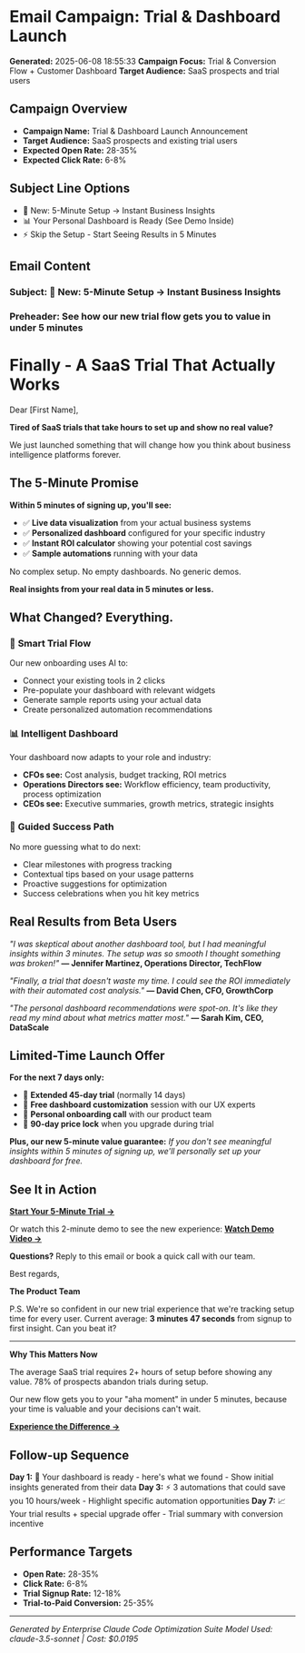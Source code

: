 # Email Campaign: Trial & Dashboard Launch

**Generated:** 2025-06-08 18:55:33
**Campaign Focus:** Trial & Conversion Flow + Customer Dashboard
**Target Audience:** SaaS prospects and trial users

## Campaign Overview

- **Campaign Name:** Trial & Dashboard Launch Announcement
- **Target Audience:** SaaS prospects and existing trial users
- **Expected Open Rate:** 28-35%
- **Expected Click Rate:** 6-8%

## Subject Line Options

- 🚀 New: 5-Minute Setup → Instant Business Insights
- 📊 Your Personal Dashboard is Ready (See Demo Inside)
- ⚡ Skip the Setup - Start Seeing Results in 5 Minutes

## Email Content

### Subject: 🚀 New: 5-Minute Setup → Instant Business Insights
### Preheader: See how our new trial flow gets you to value in under 5 minutes

# Finally - A SaaS Trial That Actually Works

Dear [First Name],

**Tired of SaaS trials that take hours to set up and show no real value?**

We just launched something that will change how you think about business intelligence platforms forever.

## The 5-Minute Promise

**Within 5 minutes of signing up, you'll see:**
- ✅ **Live data visualization** from your actual business systems
- ✅ **Personalized dashboard** configured for your specific industry
- ✅ **Instant ROI calculator** showing your potential cost savings
- ✅ **Sample automations** running with your data

No complex setup. No empty dashboards. No generic demos.

**Real insights from your real data in 5 minutes or less.**

## What Changed? Everything.

### 🎯 **Smart Trial Flow**
Our new onboarding uses AI to:
- Connect your existing tools in 2 clicks
- Pre-populate your dashboard with relevant widgets
- Generate sample reports using your actual data
- Create personalized automation recommendations

### 📊 **Intelligent Dashboard**
Your dashboard now adapts to your role and industry:
- **CFOs see:** Cost analysis, budget tracking, ROI metrics
- **Operations Directors see:** Workflow efficiency, team productivity, process optimization
- **CEOs see:** Executive summaries, growth metrics, strategic insights

### 🤖 **Guided Success Path**
No more guessing what to do next:
- Clear milestones with progress tracking
- Contextual tips based on your usage patterns
- Proactive suggestions for optimization
- Success celebrations when you hit key metrics

## Real Results from Beta Users

*"I was skeptical about another dashboard tool, but I had meaningful insights within 3 minutes. The setup was so smooth I thought something was broken!"*
**— Jennifer Martinez, Operations Director, TechFlow**

*"Finally, a trial that doesn't waste my time. I could see the ROI immediately with their automated cost analysis."*
**— David Chen, CFO, GrowthCorp**

*"The personal dashboard recommendations were spot-on. It's like they read my mind about what metrics matter most."*
**— Sarah Kim, CEO, DataScale**

## Limited-Time Launch Offer

**For the next 7 days only:**
- 🎁 **Extended 45-day trial** (normally 14 days)
- 🎁 **Free dashboard customization** session with our UX experts
- 🎁 **Personal onboarding call** with our product team
- 🎁 **90-day price lock** when you upgrade during trial

**Plus, our new 5-minute value guarantee:**
*If you don't see meaningful insights within 5 minutes of signing up, we'll personally set up your dashboard for free.*

## See It in Action

**[Start Your 5-Minute Trial →](https://your-platform.com/trial)**

Or watch this 2-minute demo to see the new experience:
**[Watch Demo Video →](https://your-platform.com/demo)**

**Questions?** Reply to this email or book a quick call with our team.

Best regards,

**The Product Team**

P.S. We're so confident in our new trial experience that we're tracking setup time for every user. Current average: **3 minutes 47 seconds** from signup to first insight. Can you beat it?

---

**Why This Matters Now**

The average SaaS trial requires 2+ hours of setup before showing any value. 78% of prospects abandon trials during setup.

Our new flow gets you to your "aha moment" in under 5 minutes, because your time is valuable and your decisions can't wait.

**[Experience the Difference →](https://your-platform.com/trial)**

## Follow-up Sequence

**Day 1:** 🎯 Your dashboard is ready - here's what we found - Show initial insights generated from their data
**Day 3:** ⚡ 3 automations that could save you 10 hours/week - Highlight specific automation opportunities
**Day 7:** 📈 Your trial results + special upgrade offer - Trial summary with conversion incentive

## Performance Targets

- **Open Rate:** 28-35%
- **Click Rate:** 6-8%
- **Trial Signup Rate:** 12-18%
- **Trial-to-Paid Conversion:** 25-35%

---

*Generated by Enterprise Claude Code Optimization Suite*
*Model Used: claude-3.5-sonnet | Cost: $0.0195*
